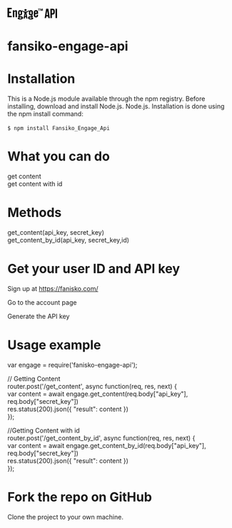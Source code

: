 ![alt text](logo.jpg)


# fansiko-engage-api

# Installation

This is a Node.js module available through the npm registry.
Before installing, download and install Node.js. Node.js.
Installation is done using the npm install command:    

`$ npm install Fansiko_Engage_Api`


# What you can do
get content   
get content with id  
  

# Methods
get_content(api_key, secret_key)  
get_content_by_id(api_key, secret_key,id)

# Get your user ID and API key
Sign up at https://fanisko.com/ 

Go to the account page

Generate the API key

# Usage example  
var engage = require('fanisko-engage-api');  

  
// Getting Content   
router.post('/get_content',  async  function(req, res, next) {  
  var content =  await engage.get_content(req.body["api_key"], req.body["secret_key"])  
  res.status(200).json({ "result": content })  
});  
  
    
  
//Getting Content with id  
router.post('/get_content_by_id', async function(req, res, next) {  
  var content = await engage.get_content_by_id(req.body["api_key"], req.body["secret_key"])  
  res.status(200).json({ "result": content })  
});  


# Fork the repo on GitHub
Clone the project to your own machine.  